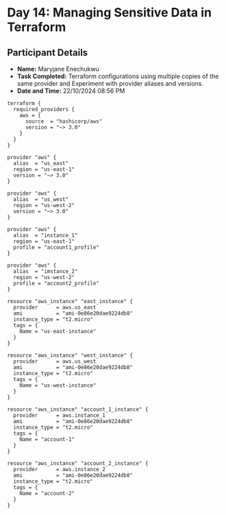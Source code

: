 # Day 14: Managing Sensitive Data in Terraform


## Participant Details

- **Name:** Maryjane Enechukwu
- **Task Completed:** Terraform configurations using multiple copies of the same provider and Experiment with provider aliases and versions.
- **Date and Time:** 22/10/2024 08:56 PM 



```hcl
terraform {
  required_providers {
    aws = {
      source  = "hashicorp/aws"
      version = "~> 3.0"
    }
  }
}

provider "aws" {
  alias  = "us_east"
  region = "us-east-1"
  version = "~> 3.0"
}

provider "aws" {
  alias  = "us_west"
  region = "us-west-2"
  version = "~> 3.0"
}

provider "aws" {
  alias  = "instance_1"
  region = "us-east-1"
  profile = "account1_profile"
}

provider "aws" {
  alias  = "imstance_2"
  region = "us-west-2"
  profile = "account2_profile"
}

resource "aws_instance" "east_instance" {
  provider      = aws.us_east
  ami           = "ami-0e86e20dae9224db8"
  instance_type = "t2.micro"
  tags = {
    Name = "us-east-instance"
  }
}

resource "aws_instance" "west_instance" {
  provider      = aws.us_west
  ami           = "ami-0e86e20dae9224db8"
  instance_type = "t2.micro"
  tags = {
    Name = "us-west-instance"
  }
}

resource "aws_instance" "account_1_instance" {
  provider      = aws.instance_1
  ami           = "ami-0e86e20dae9224db8"
  instance_type = "t2.micro"
  tags = {
    Name = "account-1"
  }
}

resource "aws_instance" "account_2_instance" {
  provider      = aws.instance_2
  ami           = "ami-0e86e20dae9224db8"
  instance_type = "t2.micro"
  tags = {
    Name = "account-2"
  }
}
```
